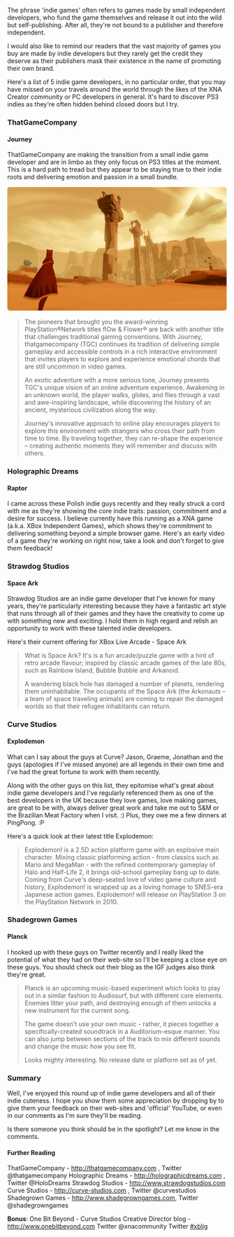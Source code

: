 
The phrase 'indie games' often refers to games made by small independent
developers, who fund the game themselves and release it out into the
wild but self-publishing. After all, they're not bound to a publisher
and therefore independent.

I would also like to remind our readers that the vast majority of games
you buy are made by indie developers but they rarely get the credit they
deserve as their publishers mask their existence in the name of
promoting their own brand.

Here's a list of 5 indie game developers, in no particular order, that
you may have missed on your travels around the world through the likes
of the XNA Creator community or PC developers in general. It's hard to
discover PS3 indies as they're often hidden behind closed doors but I
try.

### ThatGameCompany

#### Journey

ThatGameCompany are making the transition from a small indie game
developer and are in limbo as they only focus on PS3 titles at the
moment. This is a hard path to tread but they appear to be staying true
to their indie roots and delivering emotion and passion in a small
bundle.

![](/assets/Screen-shot-2010-06-22-at-23.54.34.png "Screen shot 2010-06-22 at 23.54.34")

> The pioneers that brought you the award-winning PlayStation®Network
> titles flOw & Flower® are back with another title that challenges
> traditional gaming conventions. With Journey, thatgamecompany (TGC)
> continues its tradition of delivering simple gameplay and accessible
> controls in a rich interactive environment that invites players to
> explore and experience emotional chords that are still uncommon in
> video games.
>
> An exotic adventure with a more serious tone, Journey presents TGC's
> unique vision of an online adventure experience. Awakening in an
> unknown world, the player walks, glides, and flies through a vast and
> awe-inspiring landscape, while discovering the history of an ancient,
> mysterious civilization along the way.
>
> Journey's innovative approach to online play encourages players to
> explore this environment with strangers who cross their path from time
> to time. By traveling together, they can re-shape the experience –
> creating authentic moments they will remember and discuss with others.

### Holographic Dreams

#### Raptor

I came across these Polish indie guys recently and they really struck a
cord with me as they're showing the core indie
traits: passion, commitment and a desire for success. I believe currently have this running as a XNA game (a.k.a. XBox Independent Games), which shows
they're commitment to delivering something beyond a simple browser game.
Here's an early video of a game they're working on right now, take a
look and don't forget to give them feedback!

### Strawdog Studios

#### Space Ark

Strawdog Studios are an indie game developer that I've known for many
years, they're particularly interesting because they have a fantastic
art style that runs through all of their games and they have the
creativity to come up with something new and exciting. I hold them in
high regard and relish an opportunity to work with these talented indie
developers.

Here's their current offering for XBox Live Arcade - Space Ark

> What is Space Ark?
> It's is a fun arcade/puzzle game with a hint of retro arcade flavour;
> inspired by classic arcade games of the late 80s, such as Rainbow
> Island, Bubble Bobble and Arkanoid.
>
> A wandering black hole has damaged a number of planets, rendering them
> uninhabitable. The occupants of the Space Ark (the Arkonauts – a team
> of space traveling animals) are coming to repair the damaged worlds so
> that their refugee inhabitants can return.

### Curve Studios

#### Explodemon

What can I say about the guys at Curve? Jason, Graeme, Jonathan and the
guys (apologies if I've missed anyone) are all legends in their own time
and I've had the great fortune to work with them recently.

Along with the other guys on this list, they epitomise what's great
about indie game developers and I've regularly referenced them as one of
the best developers in the UK because they love games, love making
games, are great to be with, always deliver great work and take me out
to S&M or the Brazilian Meat Factory when I visit. :) Plus, they owe me
a few dinners at PingPong. :P

Here's a quick look at their latest title
Explodemon:

> Explodemon! is a 2.5D action platform game with an explosive main
> character. Mixing classic platforming action - from classics such as
> Mario and MegaMan - with the refined contemporary gameplay of Halo and
> Half-Life 2, it brings old-school gameplay bang up to date. Coming
> from Curve's deep-seated love of video game culture and history,
> Explodemon! is wrapped up as a loving homage to SNES-era Japanese
> action games.
> Explodemon! will release on PlayStation 3 on the PlayStation Network
> in 2010.

### Shadegrown Games

#### Planck

I hooked up with these guys on Twitter recently and I really liked the
potential of what they had on their web-site so I'll be keeping a close
eye on these guys. You should check out their blog as the IGF judges
also think they're great.

> Planck is an upcoming music-based experiment which looks to play out
> in a similar fashion to Audiosurf, but with different core elements.
> Enemies litter your path, and destroying enough of them unlocks a new
> instrument for the current song.
>
> The game doesn't use your own music - rather, it pieces together a
> specifically-created soundtrack in a Auditorium-esque manner. You can
> also jump between sections of the track to mix different sounds and
> change the music how you see fit.
>
> Looks mighty interesting. No release date or platform set as of yet.

### Summary

Well, I've enjoyed this round up of indie game developers and all of
their indie cuteness. I hope you show them some appreciation by dropping
by to give them your feedback on their web-sites and 'official' YouTube,
or even in our comments as I'm sure they'll be reading.

Is there someone you think should be in the spotlight? Let me know in
the comments.

#### Further Reading

ThatGameCompany - http://thatgamecompany.com , Twitter @thatgamecompany
Holographic Dreams - http://holographicdreams.com , Twitter
@HoloDreams
Strawdog Studios - http://www.strawdogstudios.com
Curve Studios - http://curve-studios.com , Twitter @curvestudios
Shadegrown Games - http://www.shadegrowngames.com, Twitter
@shadegrowngames

**Bonus**:
One Bit Beyond - Curve Studios Creative Director blog -
http://www.onebitbeyond.com
Twitter @xnacommunity
Twitter [\#xblig](http://Twitter.com/#search?q=%23XBLIG)
